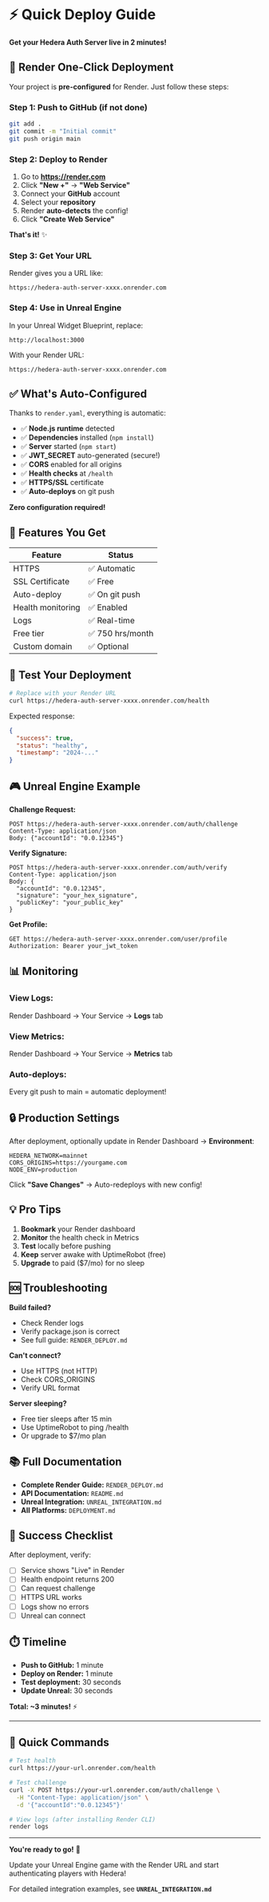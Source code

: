 # ⚡ Quick Deploy Guide

**Get your Hedera Auth Server live in 2 minutes!**

## 🎯 Render One-Click Deployment

Your project is **pre-configured** for Render. Just follow these steps:

### Step 1: Push to GitHub (if not done)

```bash
git add .
git commit -m "Initial commit"
git push origin main
```

### Step 2: Deploy to Render

1. Go to **https://render.com**
2. Click **"New +"** → **"Web Service"**
3. Connect your **GitHub** account
4. Select your **repository**
5. Render **auto-detects** the config!
6. Click **"Create Web Service"**

**That's it!** ✨

### Step 3: Get Your URL

Render gives you a URL like:
```
https://hedera-auth-server-xxxx.onrender.com
```

### Step 4: Use in Unreal Engine

In your Unreal Widget Blueprint, replace:
```
http://localhost:3000
```

With your Render URL:
```
https://hedera-auth-server-xxxx.onrender.com
```

## ✅ What's Auto-Configured

Thanks to `render.yaml`, everything is automatic:

- ✅ **Node.js runtime** detected
- ✅ **Dependencies** installed (`npm install`)
- ✅ **Server** started (`npm start`)
- ✅ **JWT_SECRET** auto-generated (secure!)
- ✅ **CORS** enabled for all origins
- ✅ **Health checks** at `/health`
- ✅ **HTTPS/SSL** certificate
- ✅ **Auto-deploys** on git push

**Zero configuration required!**

## 🚀 Features You Get

| Feature | Status |
|---------|--------|
| HTTPS | ✅ Automatic |
| SSL Certificate | ✅ Free |
| Auto-deploy | ✅ On git push |
| Health monitoring | ✅ Enabled |
| Logs | ✅ Real-time |
| Free tier | ✅ 750 hrs/month |
| Custom domain | ✅ Optional |

## 🧪 Test Your Deployment

```bash
# Replace with your Render URL
curl https://hedera-auth-server-xxxx.onrender.com/health
```

Expected response:
```json
{
  "success": true,
  "status": "healthy",
  "timestamp": "2024-..."
}
```

## 🎮 Unreal Engine Example

**Challenge Request:**
```
POST https://hedera-auth-server-xxxx.onrender.com/auth/challenge
Content-Type: application/json
Body: {"accountId": "0.0.12345"}
```

**Verify Signature:**
```
POST https://hedera-auth-server-xxxx.onrender.com/auth/verify
Content-Type: application/json
Body: {
  "accountId": "0.0.12345",
  "signature": "your_hex_signature",
  "publicKey": "your_public_key"
}
```

**Get Profile:**
```
GET https://hedera-auth-server-xxxx.onrender.com/user/profile
Authorization: Bearer your_jwt_token
```

## 📊 Monitoring

### View Logs:
Render Dashboard → Your Service → **Logs** tab

### View Metrics:
Render Dashboard → Your Service → **Metrics** tab

### Auto-deploys:
Every git push to main = automatic deployment!

## 🔒 Production Settings

After deployment, optionally update in Render Dashboard → **Environment**:

```env
HEDERA_NETWORK=mainnet
CORS_ORIGINS=https://yourgame.com
NODE_ENV=production
```

Click **"Save Changes"** → Auto-redeploys with new config!

## 💡 Pro Tips

1. **Bookmark** your Render dashboard
2. **Monitor** the health check in Metrics
3. **Test** locally before pushing
4. **Keep** server awake with UptimeRobot (free)
5. **Upgrade** to paid ($7/mo) for no sleep

## 🆘 Troubleshooting

**Build failed?**
- Check Render logs
- Verify package.json is correct
- See full guide: `RENDER_DEPLOY.md`

**Can't connect?**
- Use HTTPS (not HTTP)
- Check CORS_ORIGINS
- Verify URL format

**Server sleeping?**
- Free tier sleeps after 15 min
- Use UptimeRobot to ping /health
- Or upgrade to $7/mo plan

## 📚 Full Documentation

- **Complete Render Guide:** `RENDER_DEPLOY.md`
- **API Documentation:** `README.md`
- **Unreal Integration:** `UNREAL_INTEGRATION.md`
- **All Platforms:** `DEPLOYMENT.md`

## 🎉 Success Checklist

After deployment, verify:

- [ ] Service shows "Live" in Render
- [ ] Health endpoint returns 200
- [ ] Can request challenge
- [ ] HTTPS URL works
- [ ] Logs show no errors
- [ ] Unreal can connect

## ⏱️ Timeline

- **Push to GitHub:** 1 minute
- **Deploy on Render:** 1 minute
- **Test deployment:** 30 seconds
- **Update Unreal:** 30 seconds

**Total: ~3 minutes!** ⚡

---

## 🎯 Quick Commands

```bash
# Test health
curl https://your-url.onrender.com/health

# Test challenge
curl -X POST https://your-url.onrender.com/auth/challenge \
  -H "Content-Type: application/json" \
  -d '{"accountId":"0.0.12345"}'

# View logs (after installing Render CLI)
render logs
```

---

**You're ready to go!** 🚀

Update your Unreal Engine game with the Render URL and start authenticating players with Hedera!

For detailed integration examples, see **`UNREAL_INTEGRATION.md`**
